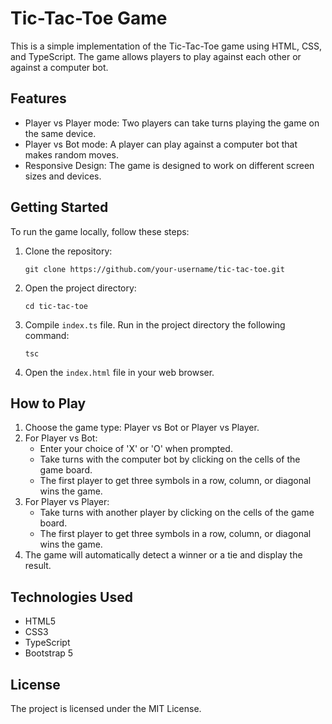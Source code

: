 # Tic-Tac-Toe Game

This is a simple implementation of the Tic-Tac-Toe game using HTML, CSS, and TypeScript. The game allows players to play against each other or against a computer bot.

## Features

- Player vs Player mode: Two players can take turns playing the game on the same device.
- Player vs Bot mode: A player can play against a computer bot that makes random moves.
- Responsive Design: The game is designed to work on different screen sizes and devices.

## Getting Started

To run the game locally, follow these steps:

1. Clone the repository:

   ```
   git clone https://github.com/your-username/tic-tac-toe.git
   ```

2. Open the project directory:

   ```
   cd tic-tac-toe
   ```

3. Compile `index.ts` file. Run in the project directory the following command:
   
   ```
   tsc
   ```

4. Open the `index.html` file in your web browser.

## How to Play

1. Choose the game type: Player vs Bot or Player vs Player.
2. For Player vs Bot:
   - Enter your choice of 'X' or 'O' when prompted.
   - Take turns with the computer bot by clicking on the cells of the game board.
   - The first player to get three symbols in a row, column, or diagonal wins the game.
3. For Player vs Player:
   - Take turns with another player by clicking on the cells of the game board.
   - The first player to get three symbols in a row, column, or diagonal wins the game.
4. The game will automatically detect a winner or a tie and display the result.

## Technologies Used

- HTML5
- CSS3
- TypeScript
- Bootstrap 5

## License

The project is licensed under the MIT License.
